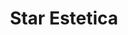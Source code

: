 ---
title: "Star Estetica"
url: /ciudad-autonoma-de-buenos-aires/star-estetica/
shop: cosméticos
---